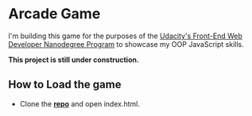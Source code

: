 # Arcade Game

I'm building this game for the purposes of the [Udacity's Front-End Web Developer Nanodegree Program](https://www.udacity.com/course/front-end-web-developer-nanodegree--nd001) to showcase my OOP JavaScript skills.

**This project is still under construction.**

## How to Load the game

- Clone the **[repo](https://github.com/anastasioscho/udacity-arcade-game)** and open index.html.
